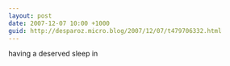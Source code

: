 ```yaml
---
layout: post
date: 2007-12-07 10:00 +1000
guid: http://desparoz.micro.blog/2007/12/07/t479706332.html
---
```

having a deserved sleep in
